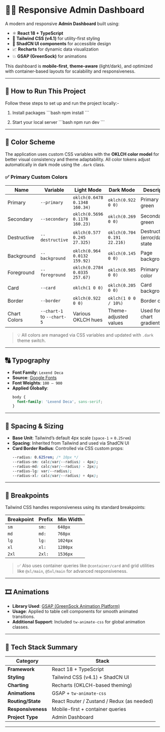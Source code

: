 # 🧑‍💻 Responsive Admin Dashboard

A modern and responsive **Admin Dashboard** built using:

- ⚛️ **React 18 + TypeScript**
- 💨 **Tailwind CSS (v4.1)** for utility-first styling
- 🎨 **ShadCN UI components** for accessible design
- 📈 **Recharts** for dynamic data visualization
- 💥 **GSAP (GreenSock)** for animations

This dashboard is **mobile-first**, **theme-aware** (light/dark), and optimized with container-based layouts for scalability and responsiveness.

---

## 🚀 How to Run This Project

Follow these steps to set up and run the project locally:- 

1. Install packages
\`\`\`bash
npm install
\`\`\`

2. Start your local server
\`\`\`bash
npm run dev
\`\`\`

---

## 🎨 Color Scheme

The application uses custom CSS variables with the **OKLCH color model** for better visual consistency and theme adaptability. All color tokens adjust automatically in dark mode using the `.dark` class.

### ✅ Primary Custom Colors

| Name        | Variable         | Light Mode                  | Dark Mode                      | Description                        |
|-------------|------------------|-----------------------------|----------------------------------|------------------------------------|
| Primary     | `--primary`      | `oklch(0.6478 0.1348 160.34)` | `oklch(0.922 0 0)`               | Primary brand green                |
| Secondary   | `--secondary`    | `oklch(0.5696 0.1178 160.23)` | `oklch(0.269 0 0)`               | Secondary green                    |
| Destructive | `--destructive`  | `oklch(0.577 0.245 27.325)`   | `oklch(0.704 0.191 22.216)`      | Destructive (error/danger) state  |
| Background  | `--background`   | `oklch(0.964 0.0132 159.92)`  | `oklch(0.145 0 0)`               | Page background                    |
| Foreground  | `--foreground`   | `oklch(0.2784 0.0335 257.67)` | `oklch(0.985 0 0)`               | Primary text color                 |
| Card        | `--card`         | `oklch(1 0 0)`               | `oklch(0.205 0 0)`               | Card background                    |
| Border      | `--border`       | `oklch(0.922 0 0)`           | `oklch(1 0 0 / 10%)`             | Border color                       |
| Chart Colors| `--chart-1` to `--chart-5` | Various OKLCH hues         | Theme-adjusted values           | Used for chart gradients           |

> 💡 All colors are managed via CSS variables and updated with `.dark` theme switch.

---

## 🔠 Typography

- **Font Family**: `Lexend Deca`
- **Source**: [Google Fonts](https://fonts.google.com/specimen/Lexend+Deca)
- **Font Weights**: `100 – 900`
- **Applied Globally**:
  ```css
  body {
    font-family: 'Lexend Deca', sans-serif;
  }
  ```

---

## 📐 Spacing & Sizing

- **Base Unit**: Tailwind’s default 4px scale (`space-1` = `0.25rem`)
- **Spacing**: Inherited from Tailwind and used via ShadCN UI
- **Card Border Radius**: Controlled via CSS custom props:
  ```css
  --radius: 0.625rem; /* 10px */
  --radius-sm: calc(var(--radius) - 4px);
  --radius-md: calc(var(--radius) - 2px);
  --radius-lg: var(--radius);
  --radius-xl: calc(var(--radius) + 4px);
  ```

---

## 📱 Breakpoints

Tailwind CSS handles responsiveness using its standard breakpoints:

| Breakpoint | Prefix | Min Width |
|------------|--------|-----------|
| `sm`       | `sm:`  | `640px`   |
| `md`       | `md:`  | `768px`   |
| `lg`       | `lg:`  | `1024px`  |
| `xl`       | `xl:`  | `1280px`  |
| `2xl`      | `2xl:` | `1536px`  |

> ✅ Also uses container queries like `@container/card` and grid utilities like `@xl/main`, `@5xl/main` for advanced responsiveness.

---

## 🎞️ Animations

- **Library Used**: [GSAP (GreenSock Animation Platform)](https://gsap.com/)
- **Usage**: Applied to table cell components for smooth animated transitions.
- **Additional Support**: Included `tw-animate-css` for global animation classes.

---

## 🧰 Tech Stack Summary

| Category          | Stack                              |
|-------------------|-------------------------------------|
| **Framework**     | React 18 + TypeScript               |
| **Styling**       | Tailwind CSS (v4.1) + ShadCN UI     |
| **Charting**      | Recharts (OKLCH-based theming)      |
| **Animations**    | GSAP + `tw-animate-css`             |
| **Routing/State** | React Router / Zustand / Redux (as needed) |
| **Responsiveness**| Mobile-first + container queries    |
| **Project Type**  | Admin Dashboard                     |

---


